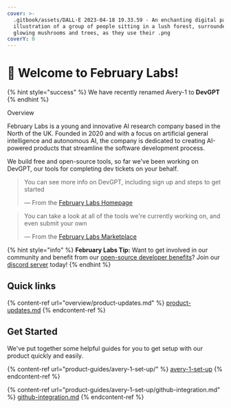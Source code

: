 ```yaml
---
cover: >-
  .gitbook/assets/DALL·E 2023-04-18 19.33.59 - An enchanting digital pastel
  illustration of a group of people sitting in a lush forest, surrounded by
  glowing mushrooms and trees, as they use their .png
coverY: 0
---
```


# 👋 Welcome to February Labs!

{% hint style="success" %}
We have recently renamed Avery-1 to **DevGPT**
{% endhint %}

Overview

February Labs is a young and innovative AI research company based in the North of the UK. Founded in 2020 and with a focus on artificial general intelligence and autonomous AI, the company is dedicated to creating AI-powered products that streamline the software development process.

We build free and open-source tools, so far we've been working on DevGPT, our tools for completing dev tickets on your behalf.

> You can see more info on DevGPT, including sign up and steps to get started
>
> — From the [February Labs Homepage](https://feb.co.uk)

> You can take a look at all of the tools we're currently working on, and even submit your own
>
> — From the [February Labs Marketplace](https://feb.co.uk/marketplace)

{% hint style="info" %}
**February Labs Tip:** Want to get involved in our community and benefit from our [open-source developer benefits](info/open-source-contributor-benefits.md)? Join our [discord server](https://discord.gg/6GFtwzuvtw) today!
{% endhint %}

## Quick links

{% content-ref url="overview/product-updates.md" %}
[product-updates.md](overview/product-updates.md)
{% endcontent-ref %}

## Get Started

We've put together some helpful guides for you to get setup with our product quickly and easily.

{% content-ref url="product-guides/avery-1-set-up/" %}
[avery-1-set-up](product-guides/avery-1-set-up/)
{% endcontent-ref %}

{% content-ref url="product-guides/avery-1-set-up/github-integration.md" %}
[github-integration.md](product-guides/avery-1-set-up/github-integration.md)
{% endcontent-ref %}
